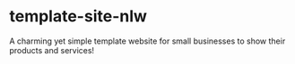 # template-site-nlw

A charming yet simple template website for small businesses to show their products and services!